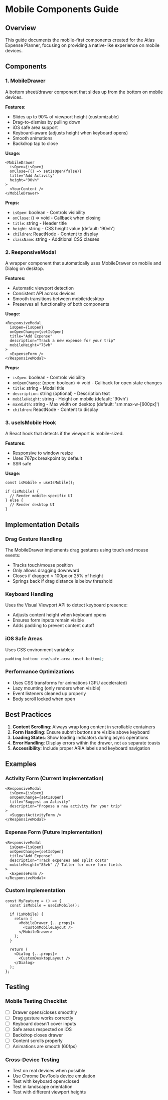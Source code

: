 # Mobile Components Guide

## Overview
This guide documents the mobile-first components created for the Atlas Expense Planner, focusing on providing a native-like experience on mobile devices.

## Components

### 1. MobileDrawer
A bottom sheet/drawer component that slides up from the bottom on mobile devices.

**Features:**
- Slides up to 90% of viewport height (customizable)
- Drag-to-dismiss by pulling down
- iOS safe area support
- Keyboard-aware (adjusts height when keyboard opens)
- Smooth animations
- Backdrop tap to close

**Usage:**
```tsx
<MobileDrawer
  isOpen={isOpen}
  onClose={() => setIsOpen(false)}
  title="Add Activity"
  height="90vh"
>
  <YourContent />
</MobileDrawer>
```

**Props:**
- `isOpen`: boolean - Controls visibility
- `onClose`: () => void - Callback when closing
- `title`: string - Header title
- `height`: string - CSS height value (default: '90vh')
- `children`: ReactNode - Content to display
- `className`: string - Additional CSS classes

### 2. ResponsiveModal
A wrapper component that automatically uses MobileDrawer on mobile and Dialog on desktop.

**Features:**
- Automatic viewport detection
- Consistent API across devices
- Smooth transitions between mobile/desktop
- Preserves all functionality of both components

**Usage:**
```tsx
<ResponsiveModal
  isOpen={isOpen}
  onOpenChange={setIsOpen}
  title="Add Expense"
  description="Track a new expense for your trip"
  mobileHeight="75vh"
>
  <ExpenseForm />
</ResponsiveModal>
```

**Props:**
- `isOpen`: boolean - Controls visibility
- `onOpenChange`: (open: boolean) => void - Callback for open state changes
- `title`: string - Modal title
- `description`: string (optional) - Description text
- `mobileHeight`: string - Height on mobile (default: '90vh')
- `maxWidth`: string - Max width on desktop (default: 'sm:max-w-[600px]')
- `children`: ReactNode - Content to display

### 3. useIsMobile Hook
A React hook that detects if the viewport is mobile-sized.

**Features:**
- Responsive to window resize
- Uses 767px breakpoint by default
- SSR safe

**Usage:**
```tsx
const isMobile = useIsMobile();

if (isMobile) {
  // Render mobile-specific UI
} else {
  // Render desktop UI
}
```

## Implementation Details

### Drag Gesture Handling
The MobileDrawer implements drag gestures using touch and mouse events:
- Tracks touch/mouse position
- Only allows dragging downward
- Closes if dragged > 100px or 25% of height
- Springs back if drag distance is below threshold

### Keyboard Handling
Uses the Visual Viewport API to detect keyboard presence:
- Adjusts content height when keyboard opens
- Ensures form inputs remain visible
- Adds padding to prevent content cutoff

### iOS Safe Areas
Uses CSS environment variables:
```css
padding-bottom: env(safe-area-inset-bottom);
```

### Performance Optimizations
- Uses CSS transforms for animations (GPU accelerated)
- Lazy mounting (only renders when visible)
- Event listeners cleaned up properly
- Body scroll locked when open

## Best Practices

1. **Content Scrolling**: Always wrap long content in scrollable containers
2. **Form Handling**: Ensure submit buttons are visible above keyboard
3. **Loading States**: Show loading indicators during async operations
4. **Error Handling**: Display errors within the drawer, not as separate toasts
5. **Accessibility**: Include proper ARIA labels and keyboard navigation

## Examples

### Activity Form (Current Implementation)
```tsx
<ResponsiveModal
  isOpen={isOpen}
  onOpenChange={setIsOpen}
  title="Suggest an Activity"
  description="Propose a new activity for your trip"
>
  <SuggestActivityForm />
</ResponsiveModal>
```

### Expense Form (Future Implementation)
```tsx
<ResponsiveModal
  isOpen={isOpen}
  onOpenChange={setIsOpen}
  title="Add Expense"
  description="Track expenses and split costs"
  mobileHeight="85vh" // Taller for more form fields
>
  <ExpenseForm />
</ResponsiveModal>
```

### Custom Implementation
```tsx
const MyFeature = () => {
  const isMobile = useIsMobile();
  
  if (isMobile) {
    return (
      <MobileDrawer {...props}>
        <CustomMobileLayout />
      </MobileDrawer>
    );
  }
  
  return (
    <Dialog {...props}>
      <CustomDesktopLayout />
    </Dialog>
  );
};
```

## Testing

### Mobile Testing Checklist
- [ ] Drawer opens/closes smoothly
- [ ] Drag gesture works correctly
- [ ] Keyboard doesn't cover inputs
- [ ] Safe areas respected on iOS
- [ ] Backdrop closes drawer
- [ ] Content scrolls properly
- [ ] Animations are smooth (60fps)

### Cross-Device Testing
- Test on real devices when possible
- Use Chrome DevTools device emulation
- Test with keyboard open/closed
- Test in landscape orientation
- Test with different viewport heights 